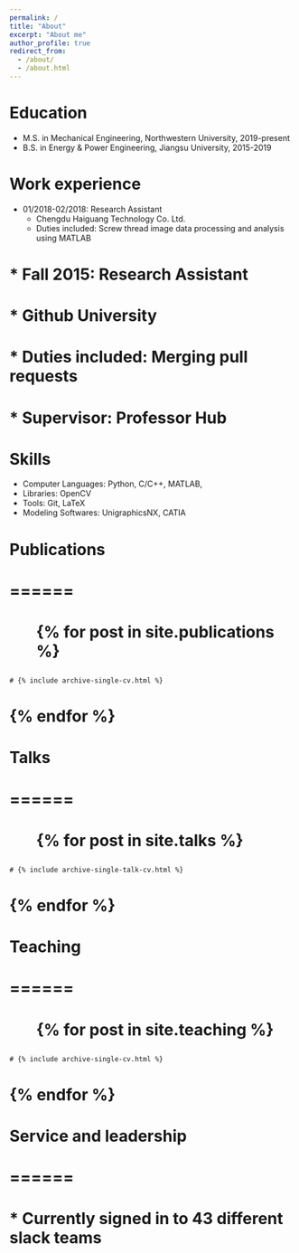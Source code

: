 ```yaml
---
permalink: /
title: "About"
excerpt: "About me"
author_profile: true
redirect_from: 
  - /about/
  - /about.html
---
```


Education
======
* M.S. in Mechanical Engineering, Northwestern University, 2019-present
* B.S. in Energy & Power Engineering, Jiangsu University, 2015-2019

Work experience
======
* 01/2018-02/2018: Research Assistant
  * Chengdu Haiguang Technology Co. Ltd.
  * Duties included: Screw thread image data processing and analysis using MATLAB

# * Fall 2015: Research Assistant
  # * Github University
  # * Duties included: Merging pull requests
  # * Supervisor: Professor Hub
  
Skills
======
* Computer Languages: Python, C/C++, MATLAB,
* Libraries: OpenCV
* Tools: Git, LaTeX
* Modeling Softwares: UnigraphicsNX, CATIA

# Publications
# ======
  # <ul>{% for post in site.publications %}
    # {% include archive-single-cv.html %}
  # {% endfor %}</ul>
  
# Talks
# ======
  # <ul>{% for post in site.talks %}
    # {% include archive-single-talk-cv.html %}
  # {% endfor %}</ul>
  
# Teaching
# ======
  # <ul>{% for post in site.teaching %}
    # {% include archive-single-cv.html %}
  # {% endfor %}</ul>
  
# Service and leadership
# ======
# * Currently signed in to 43 different slack teams